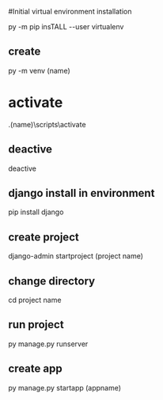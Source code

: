 #Initial virtual environment installation

py -m pip insTALL --user virtualenv
## create
py -m venv (name)
# activate 
.\(name)\scripts\activate
## deactive
deactive

## django install in environment
pip install django

## create project
django-admin startproject (project name)
## change directory
cd project name 
## run project
py manage.py runserver 

## create app
py manage.py startapp (appname)

